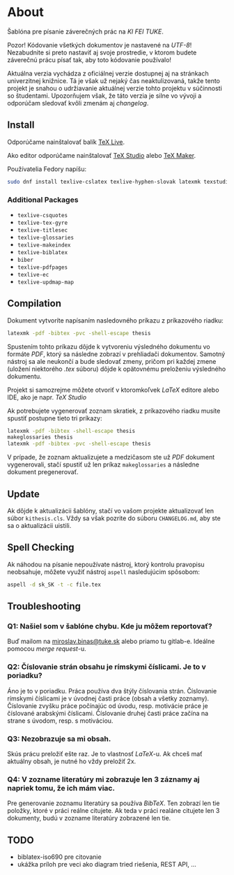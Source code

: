 # About

Šablóna pre písanie záverečných prác na _KI FEI TUKE_. 

Pozor! Kódovanie všetkých dokumentov je nastavené na _UTF-8_! Nezabudnite si preto nastaviť aj svoje prostredie, v ktorom budete záverečnú prácu písať tak, aby toto kódovanie používalo!

Aktuálna verzia vychádza z oficiálnej verzie dostupnej aj na stránkach univerzitnej knižnice. Tá je však už nejaký čas neaktulizovaná, takže tento projekt je snahou o udržiavanie aktuálnej verzie tohto projektu v súčinnosti so študentami. Upozorňujem však, že táto verzia je silne vo vývoji a odporúčam sledovať kvôli zmenám aj _changelog_.

## Install

Odporúčame nainštalovať balík [TeX Live](https://www.tug.org/texlive/). 

Ako editor odporúčame nainštalovať [TeX Studio](http://www.texstudio.org/) alebo [TeX Maker](http://www.xm1math.net/texmaker/).

Používatelia Fedory napíšu:

```bash
sudo dnf install texlive-cslatex texlive-hyphen-slovak latexmk texstudio texlive-engrec 
```


### Additional Packages

* `texlive-csquotes`
* `texlive-tex-gyre`
* `texlive-titlesec`
* `texlive-glossaries`
* `texlive-makeindex`
* `texlive-biblatex`
* `biber`
* `texlive-pdfpages`
* `texlive-ec`
* `texlive-updmap-map`


## Compilation

Dokument vytvoríte napísaním nasledovného príkazu z príkazového riadku:

```bash
latexmk -pdf -bibtex -pvc -shell-escape thesis
```

Spustením tohto príkazu dôjde k vytvoreniu výsledného dokumentu vo formáte _PDF_, ktorý sa následne zobrazí v prehliadači dokumentov. Samotný nástroj sa ale neukončí a bude sledovať zmeny, pričom pri každej zmene (uložení niektorého _.tex_ súboru) dôjde k opätovnému preloženiu výsledného dokumentu.

Projekt si samozrejme môžete otvoriť v ktoromkoľvek _LaTeX_ editore alebo IDE, ako je napr. _TeX Studio_


Ak potrebujete vygenerovať zoznam skratiek, z príkazového riadku musíte spustiť postupne tieto tri príkazy:
```bash
latexmk -pdf -bibtex -shell-escape thesis
makeglossaries thesis
latexmk -pdf -bibtex -pvc -shell-escape thesis
```

V prípade, že zoznam aktualizujete a medzičasom ste už _PDF_ dokument vygenerovali, stačí spustiť už len príkaz `makeglossaries` a následne dokument pregenerovať.


## Update

Ak dôjde k aktualizácii šablóny, stačí vo vašom projekte aktualizovať len súbor `kithesis.cls`. Vždy sa však pozrite do súboru `CHANGELOG.md`, aby ste sa o aktualizácii uistili.


## Spell Checking

Ak náhodou na písanie nepoužívate nástroj, ktorý kontrolu pravopisu neobsahuje, môžete využiť nástroj `aspell` nasledujúcim spôsobom:

```bash
aspell -d sk_SK -t -c file.tex
```


## Troubleshooting

### Q1: Našiel som v šablóne chybu. Kde ju môžem reportovať?

Buď mailom na miroslav.binas@tuke.sk alebo priamo tu gitlab-e. Ideálne pomocou _merge request_-u.


### Q2: Číslovanie strán obsahu je rímskymi číslicami. Je to v poriadku?

Áno je to v poriadku. Práca používa dva štýly číslovania strán. Číslovanie rímskymi číslicami je v úvodnej časti práce (obsah a všetky zoznamy). Číslovanie zvyšku práce počínajúc od úvodu, resp. motivácie práce je číslované arabskými číslicami. Číslovanie druhej časti práce začína na strane s úvodom, resp. s motiváciou.


### Q3: Nezobrazuje sa mi obsah.

Skús prácu preložiť ešte raz. Je to vlastnosť _LaTeX_-u. Ak chceš mať aktuálny obsah, je nutné ho vždy preložiť 2x.


### Q4: V zozname literatúry mi zobrazuje len 3 záznamy aj napriek tomu, že ich mám viac.

Pre generovanie zoznamu literatúry sa používa _BibTeX_. Ten zobrazí len tie položky, ktoré v práci reálne citujete. Ak teda v práci realáne citujete len 3 dokumenty, budú v zozname literatúry zobrazené len tie.


## TODO

* biblatex-iso690 pre citovanie
* ukážka príloh pre veci ako diagram tried riešenia, REST API, ...
